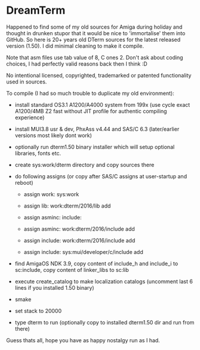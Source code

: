 # DreamTerm

Happened to find some of my old sources for Amiga during holiday and thought in drunken stupor that it would be nice to 'immortalise' them into GitHub. So here is 20+ years old DTerm sources for the latest released version (1.50). I did minimal cleaning to make it compile.

Note that asm files use tab value of 8, C ones 2. Don't ask about coding choices, I had perfectly valid reasons back then I think :D

No intentional licensed, copyrighted, trademarked or patented functionality used in sources.

To compile (I had so much trouble to duplicate my old environment):

- install standard OS3.1 A1200/A4000 system from 199x (use cycle exact A1200/4MB Z2 fast without JIT profile for authentic compiling experience)
- install MUI3.8 usr & dev, PhxAss v4.44 and SAS/C 6.3 (later/earlier versions most likely dont work)
- optionally run dterm1.50 binary installer which will setup optional libraries, fonts etc.
- create sys:work/dterm directory and copy sources there
- do following assigns (or copy after SAS/C assigns at user-startup and reboot)

  - assign work: sys:work
  
  - assign lib:     work:dterm/2016/lib add
  - assign asminc:  include:
  - assign asminc:  work:dterm/2016/include add
  - assign include: work:dterm/2016/include add
  - assign include: sys:mui/developer/c/include add

- find AmigaOS NDK 3.9, copy content of include_h and include_i to sc:include, copy content of linker_libs to sc:lib
- execute create_catalog to make localization catalogs (uncomment last 6 lines if you installed 1.50 binary)
- smake
- set stack to 20000
- type dterm to run (optionally copy to installed dterm1.50 dir and run from there)

Guess thats all, hope you have as happy nostalgy run as I had.
